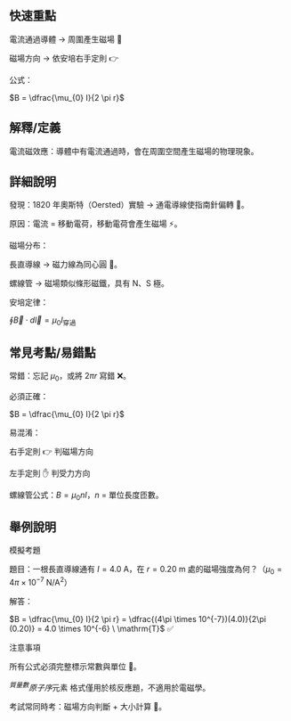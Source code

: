## 快速重點

電流通過導體 → 周圍產生磁場 🧲

磁場方向 → 依安培右手定則 👉

公式：

$B = \dfrac{\mu_{0} I}{2 \pi r}$


## 解釋/定義

電流磁效應：導體中有電流通過時，會在周圍空間產生磁場的物理現象。


## 詳細說明

發現：1820 年奧斯特（Oersted）實驗 → 通電導線使指南針偏轉 🧭。

原因：電流 = 移動電荷，移動電荷會產生磁場 ⚡。

磁場分布：

長直導線 → 磁力線為同心圓 🔄。

螺線管 → 磁場類似條形磁鐵，具有 N、S 極。

安培定律：

$\oint \vec{B} \cdot d\vec{l} = \mu_{0} I_{\text{穿過}}$


## 常見考點/易錯點

常錯：忘記 $\mu_{0}$，或將 $2\pi r$ 寫錯 ❌。

必須正確：

$B = \dfrac{\mu_{0} I}{2 \pi r}$

易混淆：

右手定則 👉 判磁場方向

左手定則 ✋ 判受力方向

螺線管公式：$B = \mu_{0} n I$，$n$ = 單位長度匝數。


## 舉例說明

模擬考題

題目：一根長直導線通有 $I = 4.0 \ \mathrm{A}$，在 $r = 0.20 \ \mathrm{m}$ 處的磁場強度為何？（$\mu_{0} = 4\pi \times 10^{-7} \ \mathrm{N/A^{2}}$）

解答：

$B = \dfrac{\mu_{0} I}{2 \pi r} = \dfrac{(4\pi \times 10^{-7})(4.0)}{2\pi (0.20)} = 4.0 \times 10^{-6} \ \mathrm{T}$ ✅

注意事項

所有公式必須完整標示常數與單位 📐。

$^{質量數}{原子序}\mathrm{元素}$ 格式僅用於核反應題，不適用於電磁學。

考試常同時考：磁場方向判斷 + 大小計算 🔑。
